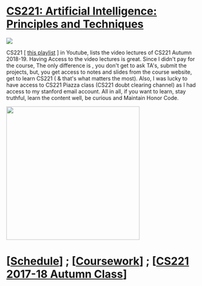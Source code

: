 # [CS221: Artificial Intelligence: Principles and Techniques](http://web.stanford.edu/class/cs221/)
<img src="https://github.com/SKKSaikia/CS221_AI/blob/master/img/cs221.PNG">

CS221 [ [this playlist](https://www.youtube.com/watch?v=8CWyxTrqLJs&list=PLVulhINWRk9GBHV61MTf1ZzaFCcgkszMK) ] in Youtube, lists the video lectures of CS221 Autumn 2018-19. Having Access to the video lectures is great. Since I didn't pay for the course, The only difference is , you don't get to ask TA's, submit the projects, but, you get access to notes and slides from the course website, get to learn CS221 ( & that's what matters the most). Also, I was lucky to have access to  CS221 Piazza class (CS221 doubt clearing channel) as I had access to my stanford email account. All in all, if you want to learn, stay truthful, learn the content well, be curious and Maintain Honor Code.

<img src="https://github.com/SKKSaikia/CS221_AI/blob/master/img/class.jpg" height=350px>

# [[Schedule](http://web.stanford.edu/class/cs221/#schedule)] ; [[Coursework](http://web.stanford.edu/class/cs221/#coursework)] ; [[CS221 2017-18 Autumn Class](http://web.stanford.edu/class/cs221/2018/)]
